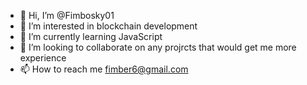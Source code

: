 - 👋 Hi, I’m @Fimbosky01
- 👀 I’m interested in blockchain development
- 🌱 I’m currently learning JavaScript
- 💞️ I’m looking to collaborate on any projrcts that would get me more experience
- 📫 How to reach me fimber6@gmail.com

<!---
Fimbosky01/Fimbosky01 is a ✨ special ✨ repository because its `README.md` (this file) appears on your GitHub profile.
You can click the Preview link to take a look at your changes.
--->
